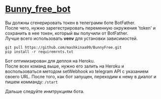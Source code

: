 # [Bunny_free_bot](https://t.me/BunnyFreeBot)

Вы должны сгенерировать токен в телеграмм боте BotFather.  
После чего, нужно зарегестрировать переменную окружения 'token' и сохранить в нее токен, который вы получили от BotFather.  
Лучше всего использовать **venv** для установки зависимостей.

```
git pull https://github.com/mashkinaa99/BunnyFree.git
pip install -r requiremrnts.txt
```
Бот оптимизирован для деплоя на Heroku.  
После всех команд выше, нужно его залить на Heroku и воспользоваться методом setWebhook из telegram API 
с указанием своего URL.
После того, как бот запущен, переходим к нему в диалог и пишем комманду:
```/start```

Дальше следуйте инмтрукциям бота.